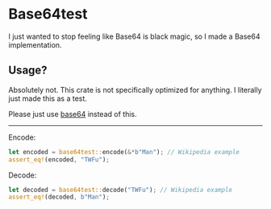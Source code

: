 # Base64test

I just wanted to stop feeling like Base64 is black magic, so I made a Base64 implementation.

## Usage?

Absolutely not. This crate is not specifically optimized for anything.
I literally just made this as a test.

Please just use [base64](https://crates.io/crates/base64) instead of this.

------------------------

Encode:

```Rust
let encoded = base64test::encode(&*b"Man"); // Wikipedia example
assert_eq!(encoded, "TWFu");
```

Decode:

```Rust
let decoded = base64test::decode("TWFu"); // Wikipedia example
assert_eq!(decoded, b"Man");
```
